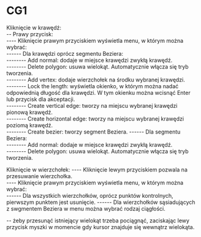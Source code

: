# CG1
Kliknięcie w krawędź:<br />
--  Prawy przycisk: <br />
---- Kliknięcie prawym przyciskiem wyświetla menu, w którym można wybrać: <br />
------  Dla krawędzi oprócz segmentu Beziera:<br />
--------  Add normal: dodaje w miejsce krawędzi zwykłą krawędź. <br />
--------  Delete polygon: usuwa wielokąt. Automatycznie włącza się tryb tworzenia.<br />
--------  Add vertex: dodaje wierzchołek na środku wybranej krawędzi.<br />
--------  Lock the length: wyświetla okienko, w którym można nadać odpowiednią długość dla krawędzi. W tym okienku można wcisnąć Enter lub przycisk dla akceptacji.<br />
--------  Create vertical edge: tworzy na miejscu wybranej krawędzi pionową krawędź.<br />
--------  Create horizontal edge: tworzy na miejscu wybranej krawędzi poziomą krawędź.<br />
--------  Create bezier: tworzy segment Beziera.
------  Dla segmentu Beziera:<br />
--------  Add normal: dodaje w miejsce krawędzi zwykłą krawędź. <br />
--------  Delete polygon: usuwa wielokąt. Automatycznie włącza się tryb tworzenia.<br />

Kliknięcie w wierzchołek:
----  Kliknięcie lewym przyciskiem pozwala na przesuwanie wierzchołka. <br />
----  Kliknięcie prawym przyciskiem wyświetla menu, w którym można wybrać: <br />
------  Dla wszystkich wierzchołków, oprócz punktów kontrolnych, pierwszym punktem jest usunięcie.
------  Dla wierzchołków sąsiadujących z swgmentem Beziera w menu można wybrać rodzaj ciągłości.

-- żeby przesunąć istniejący wielokąt trzeba pociągnąć, zaciskając lewy przycisk myszki w momencie gdy kursor znajduje się wewnątrz wielokąta.
